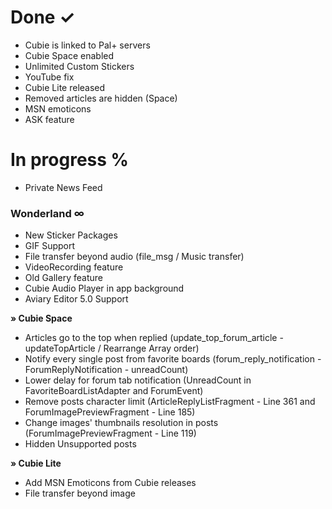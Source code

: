 # **Done ✓** #

* Cubie is linked to Pal+ servers
* Cubie Space enabled
* Unlimited Custom Stickers
* YouTube fix
* Cubie Lite released
* Removed articles are hidden (Space)
* MSN emoticons
* ASK feature

# **In progress** % #

* Private News Feed

### Wonderland ∞ ###

* New Sticker Packages
* GIF Support
* File transfer beyond audio (file_msg / Music transfer)
* VideoRecording feature
* Old Gallery feature
* Cubie Audio Player in app background
* Aviary Editor 5.0 Support

**» Cubie Space**

* Articles go to the top when replied (update_top_forum_article - updateTopArticle / Rearrange Array order)
* Notify every single post from favorite boards (forum_reply_notification - ForumReplyNotification - unreadCount)
* Lower delay for forum tab notification (UnreadCount in FavoriteBoardListAdapter and ForumEvent)
* Remove posts character limit (ArticleReplyListFragment - Line 361 and ForumImagePreviewFragment - Line 185)
* Change images' thumbnails resolution in posts (ForumImagePreviewFragment - Line 119)
* Hidden Unsupported posts

**» Cubie Lite**

* Add MSN Emoticons from Cubie releases
* File transfer beyond image